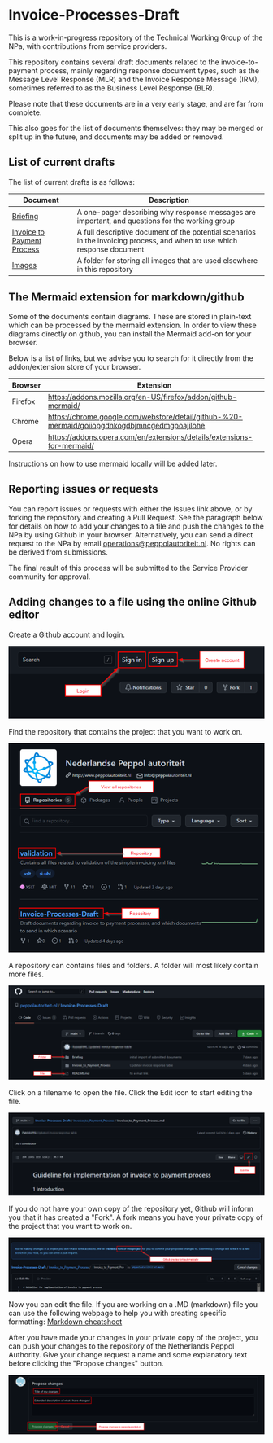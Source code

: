 # Invoice-Processes-Draft

This is a work-in-progress repository of the Technical Working Group of the
NPa, with contributions from service providers.

This repository contains several draft documents related to the
invoice-to-payment process, mainly regarding response document types, such
as the Message Level Response (MLR) and the Invoice Response Message (IRM),
sometimes referred to as the Business Level Response (BLR).

Please note that these documents are in a very early stage, and are far
from complete.

This also goes for the list of documents themselves: they may be merged or
split up in the future, and documents may be added or removed.

## List of current drafts

The list of current drafts is as follows:

Document | Description |
---------|-------------|
[Briefing](Briefing/Briefing.md) | A one-pager describing why response messages are important, and questions for the working group |
[Invoice to Payment Process](Invoice_to_Payment_Process/Invoice_to_Payment_Process.md)| A full descriptive document of the potential scenarios in the invoicing process, and when to use which response document |
[Images](images) | A folder for storing all images that are used elsewhere in this repository |

## The Mermaid extension for markdown/github

Some of the documents contain diagrams. These are stored in plain-text which can be processed by the mermaid extension. In order to view these diagrams directly on github, you can install the Mermaid add-on for your browser.

Below is a list of links, but we advise you to search for it directly from the addon/extension store of your browser.

Browser | Extension
--------|-----------|
Firefox | https://addons.mozilla.org/en-US/firefox/addon/github-mermaid/
Chrome | https://chrome.google.com/webstore/detail/github-%20-mermaid/goiiopgdnkogdbjmncgedmgpoajilohe
Opera | https://addons.opera.com/en/extensions/details/extensions-for-mermaid/

Instructions on how to use mermaid locally will be added later.


## Reporting issues or requests

You can report issues or requests with either the Issues link above, or by forking the repository and creating a Pull Request. 
See the paragraph below for details on how to add your changes to a file and push the changes to the NPa by using Github in your browser.
Alternatively, you can send a direct request to the NPa by email [operations@peppolautoriteit.nl](mailto:operations@peppolautoriteit.nl). No rights can be derived from submissions.

The final result of this process will be submitted to the Service Provider community for approval.

## Adding changes to a file using the online Github editor 

Create a Github account and login.

![alt text](/images/login.png "Create account and/or login")

Find the repository that contains the project that you want to work on.

![alt text](/images/repositories.png "Repositories")

A repository can contains files and folders. A folder will most likely contain more files.

![alt text](/images/folders.png "Files and folders")

Click on a filename to open the file. Click the Edit icon to start editing the file.

![alt text](/images/file.png "File view")

If you do not have your own copy of the repository yet, Github will inform you that it has created a "Fork".
A fork means you have your private copy of the project that you want to work on.

![alt text](/images/fork.png "Fork")

Now you can edit the file. If you are working on a .MD (markdown) file you can use the following webpage to help you with creating specific formatting:
[Markdown cheatsheet](https://github.com/adam-p/markdown-here/wiki/Markdown-Cheatsheet)

After you have made your changes in your private copy of the project, you can push your changes to the repository of the Netherlands Peppol Authority.
Give your change request a name and some explanatory text before clicking the "Propose changes" button.

![alt text](/images/changes.png "Push changes")


